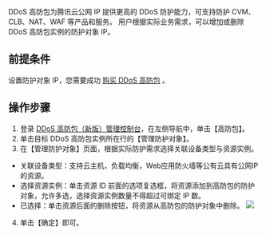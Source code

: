 
DDoS 高防包为腾讯云公网 IP 提供更高的 DDoS 防护能力，可支持防护 CVM、CLB、NAT、WAF 等产品和服务。
用户根据实际业务需求，可以增加或删除 DDoS 高防包实例的防护对象 IP。

## 前提条件
设置防护对象 IP，您需要成功 [购买 DDoS 高防包](https://cloud.tencent.com/document/product/1021/43894) 。

## 操作步骤
1. 登录 [DDoS 高防包（新版）管理控制台](https://console.cloud.tencent.com/ddos/antiddos-native/package)，在左侧导航中，单击【高防包】。
2. 单击目标 DDoS 高防包实例所在行的【管理防护对象】。
3. 在【管理防护对象】页面，根据实际防护需求选择关联设备类型与资源实例。
  - 关联设备类型：支持云主机，负载均衡，Web应用防火墙等公有云具有公网IP的资源。
  - 选择资源实例：单击资源 ID 前面的选项复选框，将资源添加到高防包的防护对象，允许多选，选择资源实例数量不得超过可绑定 IP 数。
  - 已选择：单击资源后面的删除按钮，将资源从高防包的防护对象中删除。
	![](https://main.qcloudimg.com/raw/d9c9d45b8bc3e12d1eb3e3de5def7855.png)
4. 单击【确定】即可。


